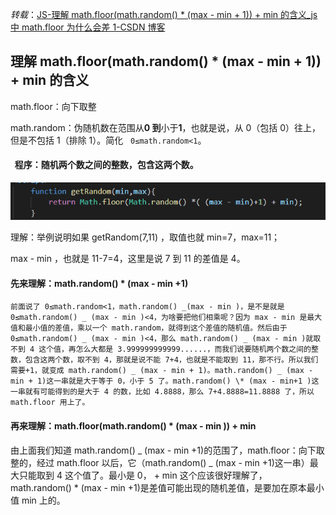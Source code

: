 _转载_：[JS-理解 math.floor(math.random() \* (max - min + 1)) + min 的含义\_js 中 math.floor 为什么会差 1-CSDN 博客](https://blog.csdn.net/YuKing_HONG/article/details/113757973?utm_medium=distribute.pc_relevant.none-task-blog-2~default~baidujs_baidulandingword~default-4-113757973-blog-107180204.235^v43^pc_blog_bottom_relevance_base4&spm=1001.2101.3001.4242.3&utm_relevant_index=7)

## 理解 math.floor(math.random() \* (max - min + 1)) + min 的含义

math.floor：向下取整

math.random：伪随机数在范围从**0 到**小于**1**，也就是说，从 0（包括 0）往上，但是不包括 1（排除 1）。简化   `0≤math.random<1`。

####   程序：随机两个数之间的整数，包含这两个数。

![](<../img/JS-getRandom()-20240309173936.png>)

理解：举例说明如果 getRandom(7,11) ，取值也就 min=7，max=11；

max - min ，也就是 11-7=4，这里是说 7 到 11 的差值是 4。

#### 先来理解：math.random() \* (max - min +1)

`前面说了 0≤math.random<1，math.random() _(max - min )，是不是就是 0≤math.random() _ (max - min )<4，为啥要把他们相乘呢？因为 max - min 是最大值和最小值的差值，乘以一个 math.random，就得到这个差值的随机值。然后由于 0≤math.random() _ (max - min )<4，那么 math.random() _ (max - min )就取不到 4 这个值，再怎么大都是 3.999999999999......，而我们说要随机两个数之间的整数，包含这两个数，取不到 4，那就是说不能 7+4，也就是不能取到 11，那不行。所以我们需要+1，就变成 math.random() _ (max - min + 1)。math.random() _ (max - min + 1)这一串就是大于等于 0，小于 5 了。math.random() \* (max - min+1 )这一串就有可能得到的是大于 4 的数，比如 4.8888，那么 7+4.8888=11.8888 了，所以 math.floor 用上了。`

#### 再来理解：math.floor(math.random() \* (max - min )) + min

由上面我们知道 math.random() _ (max - min +1)的范围了，math.floor：向下取整的，经过 math.floor 以后，它（math.random() _ (max - min +1)这一串）最大只能取到 4 这个值了。最小是 0， + min 这个应该很好理解了，math.random() \* (max - min +1)是差值可能出现的随机差值，是要加在原本最小值 min 上的。

